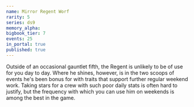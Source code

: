 ```yaml
---
name: Mirror Regent Worf
rarity: 5
series: ds9
memory_alpha:
bigbook_tier: 7
events: 25
in_portal: true
published: true
---
```


Outside of an occasional gauntlet fifth, the Regent is unlikely to be of use for you day to day. Where he shines, however, is in the two scoops of events he's been bonus for with traits that support further regular weekend work. Taking stars for a crew with such poor daily stats is often hard to justify, but the frequency with which you can use him on weekends is among the best in the game.
